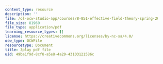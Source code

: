 ```yaml
---
content_type: resource
description: ''
file: /ol-ocw-studio-app/courses/8-851-effective-field-theory-spring-2013/49ba1f9d8cf8a5e84a2943103121586c_AFQnH_upWBY.pdf
file_size: 81960
file_type: application/pdf
learning_resource_types: []
license: https://creativecommons.org/licenses/by-nc-sa/4.0/
ocw_type: OCWFile
resourcetype: Document
title: 3play pdf file
uid: 49ba1f9d-8cf8-a5e8-4a29-43103121586c
---
```

